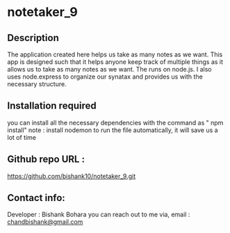 # notetaker_9

## Description
The application created here helps us take as many notes as we want. This app is designed such that it helps anyone keep track of multiple things as it allows us to take as many notes as we want. The runs on node.js. I also uses node.express to organize our synatax and provides us with the necessary structure.

## Installation required
you can install all the necessary dependencies with the command as " npm install"
note : install nodemon to run the file automatically, it will save us a lot of time

## Github repo URL :
https://github.com/bishank10/notetaker_9.git

## Contact info:
Developer : Bishank Bohara
you can reach out to me via, email : chandbishank@gmail.com
